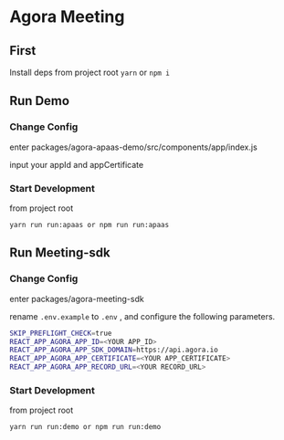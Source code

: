 # Agora Meeting



## **First**

Install deps from project root `yarn` or `npm i`



## Run Demo



### Change Config

enter packages/agora-apaas-demo/src/components/app/index.js

input your appId and appCertificate



### Start Development

from project root

```
yarn run run:apaas or npm run run:apaas
```



## Run Meeting-sdk



### Change Config

enter packages/agora-meeting-sdk

rename `.env.example`  to  `.env` , and configure the following parameters.

```bash
SKIP_PREFLIGHT_CHECK=true
REACT_APP_AGORA_APP_ID=<YOUR APP_ID>
REACT_APP_AGORA_APP_SDK_DOMAIN=https://api.agora.io
REACT_APP_AGORA_APP_CERTIFICATE=<YOUR APP_CERTIFICATE>
REACT_APP_AGORA_APP_RECORD_URL=<YOUR RECORD_URL>
```







### Start Development

from project root

```
yarn run run:demo or npm run run:demo
```

